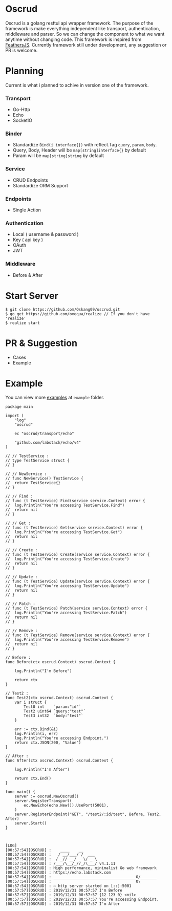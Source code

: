 # Oscrud

Oscrud is a golang resftul api wrapper framework. The purpose of the framework is make everything independent like transport, authentication, middleware and parser. So we can change the component to what we want anytime without changing code. This framework is inspired from [FeathersJS](https://feathersjs.com/). Currently framework still under development, any suggestion or PR is welcome.

# Planning

Current is what i planned to achive in version one of the framework.

### Transport

* Go-Http
* Echo
* SocketIO

### Binder

* Standardize `Bind(i interface{})` with reflect.Tag `query`, `param`, `body`.
* Query, Body, Header wiil be `map[string]interface{}` by default
* Param will be `map[string]string` by default

### Service

* CRUD Endpoints
* Standardize ORM Support

### Endpoints

* Single Action

### Authentication

* Local ( username & password )
* Key ( api key )
* OAuth
* JWT

### Middleware

* Before & After

# Start Server

```
$ git clone https://github.com/Oskang09/oscrud.git
$ go get https://github.com/oxequa/realize // If you don't have 'realize'
$ realize start
```

# PR & Suggestion 

* Cases
* Example

# Example

You can view more [examples](https://github.com/Oskang09/oscrud/tree/master/example) at `example` folder.

```
package main

import (
	"log"
	"oscrud"

	ec "oscrud/transport/echo"

	"github.com/labstack/echo/v4"
)

// // TestService :
// type TestService struct {
// }

// // NewService :
// func NewService() TestService {
// 	return TestService{}
// }

// // Find :
// func (t TestService) Find(service service.Context) error {
// 	log.Println("You're accessing TestService.Find")
// 	return nil
// }

// // Get :
// func (t TestService) Get(service service.Context) error {
// 	log.Println("You're accessing TestService.Get")
// 	return nil
// }

// // Create :
// func (t TestService) Create(service service.Context) error {
// 	log.Println("You're accessing TestService.Create")
// 	return nil
// }

// // Update :
// func (t TestService) Update(service service.Context) error {
// 	log.Println("You're accessing TestService.Update")
// 	return nil
// }

// // Patch :
// func (t TestService) Patch(service service.Context) error {
// 	log.Println("You're accessing TestService.Patch")
// 	return nil
// }

// // Remove :
// func (t TestService) Remove(service service.Context) error {
// 	log.Println("You're accessing TestService.Remove")
// 	return nil
// }

// Before :
func Before(ctx oscrud.Context) oscrud.Context {

	log.Println("I'm Before")

	return ctx
}

// Test2 :
func Test2(ctx oscrud.Context) oscrud.Context {
	var i struct {
		Test0 int    `param:"id"`
		Test2 uint64 `query:"test"`
		Test3 int32  `body:"test"`
	}

	err := ctx.Bind(&i)
	log.Println(i, err)
	log.Println("You're accessing Endpoint.")
	return ctx.JSON(200, "Value")
}

// After :
func After(ctx oscrud.Context) oscrud.Context {

	log.Println("I'm After")

	return ctx.End()
}

func main() {
	server := oscrud.NewOscrud()
	server.RegisterTransport(
		ec.NewEcho(echo.New()).UsePort(5001),
	)
	server.RegisterEndpoint("GET", "/test2/:id/test", Before, Test2, After)
	server.Start()
}



[LOG]
[00:57:54][OSCRUD] :    ____    __
[00:57:54][OSCRUD] :   / __/___/ /  ___
[00:57:54][OSCRUD] :  / _// __/ _ \/ _ \
[00:57:54][OSCRUD] : /___/\__/_//_/\___/ v4.1.11
[00:57:54][OSCRUD] : High performance, minimalist Go web framework
[00:57:54][OSCRUD] : https://echo.labstack.com
[00:57:54][OSCRUD] : ____________________________________O/_______
[00:57:54][OSCRUD] :                                     O\
[00:57:54][OSCRUD] : ⇨ http server started on [::]:5001
[00:57:57][OSCRUD] : 2019/12/31 00:57:57 I'm Before
[00:57:57][OSCRUD] : 2019/12/31 00:57:57 {12 123 0} <nil>
[00:57:57][OSCRUD] : 2019/12/31 00:57:57 You're accessing Endpoint.
[00:57:57][OSCRUD] : 2019/12/31 00:57:57 I'm After
```
